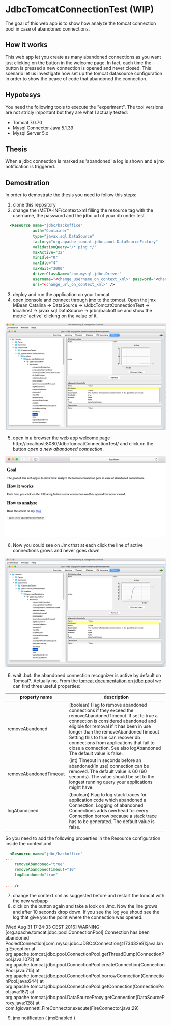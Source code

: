 # JdbcTomcatConnectionTest (WIP)
The goal of this web app is to show how analyze the tomcat connection pool in case of abandoned connections.

## How it works
This web app let you create as many abandoned connections as you want just clicking on the button in the welcome page. In fact, each time the button is pressed a new connection is opened and never closed. This scenario let us investigate how set up the tomcat datasource configuration in order to show the peace of code that abandoned the connection.

## Hypotesys
You need the following tools to execute the "experiment". The tool versions are not stricly important but they are what I actualy tested:
- Tomcat 7.0.70
- Mysql Connector Java 5.1.39
- Mysql Server 5.x

## Thesis
When a jdbc connection is marked as 'abandoned' a log is shown and a jmx notification is triggered.


## Demostration
In order to demostrate the thesis you need to follow this steps:


1. clone this repository
2. change the /META-INF/context.xml filling the resource tag with the username, the password and the jdbc url of your db under test

```xml
  <Resource name="jdbc/backoffice"
            auth="Container"
            type="javax.sql.DataSource"
            factory="org.apache.tomcat.jdbc.pool.DataSourceFactory"
            validationQuery="/* ping */"
            maxActive="32"
            minIdle="0"
            maxIdle="4"
            maxWait="3000"
            driverClassName="com.mysql.jdbc.Driver"
            username="<change_username_on_context_xml>" password="<change_password_on_context_xml>"
            url="<change_url_on_context_xml>" /> 
```

3. deploy and run the application on your tomcat
4. open jconsole and connect through jmx to the tomcat. Open the jmx MBean Catalina -> DataSource -> /JdbcTomcatConnectionTest -> localhost -> javax.sql.DataSource -> jdbc/backoffice and show the metric 'active' clicking on the value of it.

![alt text](https://github.com/gnosly/JdbcTomcatConnectionTest/blob/master/src/main/doc/jconsole_mbean.png "MBean opened in jconsole")

5. open in a browser the web app welcome page http://localhost:8080/JdbcTomcatConnectionTest/ and click on the button *open a new abandoned connection*. 

![alt text](https://github.com/gnosly/JdbcTomcatConnectionTest/blob/master/src/main/doc/webapp_welcome_page.png "Web app welcome page")


6. Now you could see on Jmx that at each click the line of active connections grows and never goes down   

![alt text](https://github.com/gnosly/JdbcTomcatConnectionTest/blob/master/src/main/doc/active_connection_increase.png "Active connections increased on jconsole") 

6. wait..but..the abandoned connection recognizer is active by default on Tomcat?. Actually no. From the [tomcat documentation on jdbc pool](https://tomcat.apache.org/tomcat-7.0-doc/jdbc-pool.html) we can find three useful properties:

| property name| description |
| --- | --- |
| removeAbandoned | (boolean) Flag to remove abandoned connections if they exceed the removeAbandonedTimeout. If set to true a connection is considered abandoned and eligible for removal if it has been in use longer than the removeAbandonedTimeout Setting this to true can recover db connections from applications that fail to close a connection. See also logAbandoned The default value is false. |
| removeAbandonedTimeout | (int) Timeout in seconds before an abandoned(in use) connection can be removed. The default value is 60 (60 seconds). The value should be set to the longest running query your applications might have.|
|logAbandoned | (boolean) Flag to log stack traces for application code which abandoned a Connection. Logging of abandoned Connections adds overhead for every Connection borrow because a stack trace has to be generated. The default value is false.|

So you need to add the following properties in the Resource configuration inside the context.xml

```xml
  <Resource name="jdbc/backoffice"
...
	removeAbandoned="true"
	removeAbandonedTimeout="10" 
	logAbandoned="true"

...	/>
```
 
 7. change the context.xml as suggested before and restart the tomcat with the new webapp
 8. click on the button again and take a look on Jmx. Now the line grows and after 10 seconds drop down. If you see the log you shoud see the log that give you the point where the connection was opened.
 
 [Wed Aug 31 17:24:33 CEST 2016] WARNING: [org.apache.tomcat.jdbc.pool.ConnectionPool] Connection has been abandoned PooledConnection[com.mysql.jdbc.JDBC4Connection@173432e9]:java.lang.Exception
	at org.apache.tomcat.jdbc.pool.ConnectionPool.getThreadDump(ConnectionPool.java:1072)
	at org.apache.tomcat.jdbc.pool.ConnectionPool.createConnection(ConnectionPool.java:715)
	at org.apache.tomcat.jdbc.pool.ConnectionPool.borrowConnection(ConnectionPool.java:644)
	at org.apache.tomcat.jdbc.pool.ConnectionPool.getConnection(ConnectionPool.java:187)
	at org.apache.tomcat.jdbc.pool.DataSourceProxy.getConnection(DataSourceProxy.java:128)
	at com.fgiovannetti.FireConnector.execute(FireConnector.java:29)

9. jmx notificaton ( jmxEnabled )


